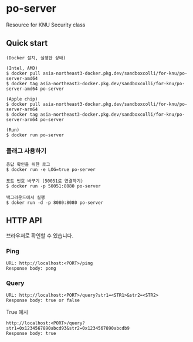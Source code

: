 # po-server
 Resource for KNU Security class

## Quick start
```
(Docker 설치, 실행한 상태)

(Intel, AMD)
$ docker pull asia-northeast3-docker.pkg.dev/sandboxcolli/for-knu/po-server-amd64
$ docker tag asia-northeast3-docker.pkg.dev/sandboxcolli/for-knu/po-server-amd64 po-server

(Apple chip)
$ docker pull asia-northeast3-docker.pkg.dev/sandboxcolli/for-knu/po-server-arm64
$ docker tag asia-northeast3-docker.pkg.dev/sandboxcolli/for-knu/po-server-arm64 po-server

(Run)
$ docker run po-server
```

### 플래그 사용하기
```
응답 확인을 위한 로그
$ docker run -e LOG=true po-server

포트 번호 바꾸기 (50051로 연결하기)
$ docker run -p 50051:8080 po-server

백그라운드에서 실행
$ doker run -d -p 8080:8080 po-server
```

## HTTP API
브라우저로 확인할 수 있습니다.
### Ping
```
URL: http://localhost:<PORT>/ping
Response body: pong
```
### Query
```
URL: http://localhost:<PORT>/query?str1=<STR1>&str2=<STR2>
Response body: true or false
```

True 예시
```
http://localhost:<PORT>/query?str1=0x1234567890abcd93&str2=0x1234567890abcdb9
Response body: true
```
